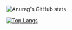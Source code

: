 ![Anurag's GitHub stats](https://github-readme-stats.vercel.app/api?username=caidenspams&theme=radical&show_icons=true)

[![Top Langs](https://github-readme-stats.vercel.app/api/top-langs/?username=caidenspams&layout=compact)](https://github.com/anuraghazra/github-readme-stats)
</a>
